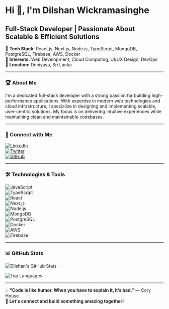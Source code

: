 # Hi 👋, I'm Dilshan Wickramasinghe

## Full-Stack Developer | Passionate About Scalable & Efficient Solutions

🚀 **Tech Stack:** React.js, Next.js, Node.js, TypeScript, MongoDB, PostgreSQL, Firebase, AWS, Docker  
🎯 **Interests:** Web Development, Cloud Computing, UI/UX Design, DevOps  
📍 **Location:** Deniyaya, Sri Lanka  

---

### 🏆 About Me
I'm a dedicated full-stack developer with a strong passion for building high-performance applications. With expertise in modern web technologies and cloud infrastructure, I specialize in designing and implementing scalable, user-centric solutions. My focus is on delivering intuitive experiences while maintaining clean and maintainable codebases.

---

### 🔗 Connect with Me
[![LinkedIn](https://img.shields.io/badge/LinkedIn-%230077B5.svg?style=for-the-badge&logo=linkedin&logoColor=white)](https://linkedin.com/in/dilshan-wickramasinghe)  
[![Twitter](https://img.shields.io/badge/Twitter-%231DA1F2.svg?style=for-the-badge&logo=twitter&logoColor=white)](https://twitter.com/dilshanwix99)  
[![GitHub](https://img.shields.io/badge/GitHub-%23181717.svg?style=for-the-badge&logo=github&logoColor=white)](https://github.com/dilshanwix717)

---

### 🛠️ Technologies & Tools
![JavaScript](https://img.shields.io/badge/JavaScript-%23F7DF1E.svg?style=for-the-badge&logo=javascript&logoColor=black)  
![TypeScript](https://img.shields.io/badge/TypeScript-%23007ACC.svg?style=for-the-badge&logo=typescript&logoColor=white)  
![React](https://img.shields.io/badge/React-%2361DAFB.svg?style=for-the-badge&logo=react&logoColor=black)  
![Next.js](https://img.shields.io/badge/Next.js-%23000000.svg?style=for-the-badge&logo=next.js&logoColor=white)  
![Node.js](https://img.shields.io/badge/Node.js-%23339933.svg?style=for-the-badge&logo=node.js&logoColor=white)  
![MongoDB](https://img.shields.io/badge/MongoDB-%2347A248.svg?style=for-the-badge&logo=mongodb&logoColor=white)  
![PostgreSQL](https://img.shields.io/badge/PostgreSQL-%234169E1.svg?style=for-the-badge&logo=postgresql&logoColor=white)  
![Docker](https://img.shields.io/badge/Docker-%232496ED.svg?style=for-the-badge&logo=docker&logoColor=white)  
![AWS](https://img.shields.io/badge/AWS-%23FF9900.svg?style=for-the-badge&logo=amazon-aws&logoColor=white)  
![Firebase](https://img.shields.io/badge/Firebase-%23FFCA28.svg?style=for-the-badge&logo=firebase&logoColor=black)  

---

### 📊 GitHub Stats
![Dilshan's GitHub Stats](https://github-readme-stats.vercel.app/api?username=dilshanwix717&show_icons=true&theme=dark)

![Top Languages](https://github-readme-stats.vercel.app/api/top-langs/?username=dilshanwix717&layout=compact&theme=dark)

---

💡 **"Code is like humor. When you have to explain it, it’s bad."** — Cory House  
📩 **Let's connect and build something amazing together!**
